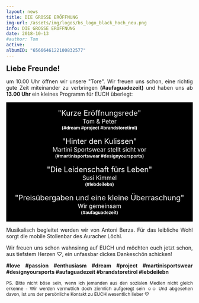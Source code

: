 ```yaml
---
layout: news
title: DIE GROSSE ERÖFFNUNG
img-url: /assets/img/logos/bs_logo_black_hoch_neu.png
info: DIE GROSSE ERÖFFNUNG
date: 2018-10-13
#author: Tom
active: 
albumID: "6566646122100832577"
---
```

<b><span style="font-size:20px">Liebe Freunde!</span></b>

<p style="text-align: justify">um 10.00 Uhr öffnen wir unsere "Tore". Wir freuen uns schon, eine richtig gute
Zeit miteinander zu verbringen <b>(&#35;aufaguadezeit)</b> und haben uns ab <b>13.00 Uhr</b> ein kleines
Programm für EUCH überlegt:</p>

<div style="background-color:black; color:white; padding-left: 8px;padding-right: 8px; text-align: center">
<br>
<span style="font-size: 20px">"Kurze Eröffnungsrede"</span>
<br>
<span style="font-size: 16px">Tom &amp; Peter</span>
<br>
<span style="font-size: 12px"><b>(&#35;dream &#35;project &#35;brandstoretirol)</b></span>
<br>
<br>
<span style="font-size: 20px">"Hinter den Kulissen"</span>
<br>
<span style="font-size: 16px">Martini Sportswear stellt sicht vor</span>
<br>
<span style="font-size: 12px"><b>(&#35;martinisportswear &#35;designyoursports)</b></span>
<br>
<br>
<span style="font-size: 20px">"Die Leidenschaft fürs Leben"</span>
<br>
<span style="font-size: 16px">Susi Kimmel</span> 
<br>
<span style="font-size: 12px"><b>(&#35;lebdeilebn)</b></span>
<br>
<br>
<span style="font-size: 20px">"Preisübergaben und eine kleine Überraschung"</span>
<br>
<span style="font-size: 16px">Wir gemeinsam</span> 
<br>
<span style="font-size: 12px"><b>(&#35;aufaguadezeit)</b></span>
<br>
<br>
</div>

<p style="text-align: justify">Musikalisch begleitet werden wir von Antoni Berza. Für das leibliche Wohl sorgt die mobile Stollenbar des Auracher Löchl.</p>

<p style="text-align: justify">Wir freuen uns schon wahnsinng auf EUCH und möchten euch jetzt schon, aus tiefstem Herzen &#9825;, ein unfassbar dickes Dankeschön schicken!</p>

<p style="text-align: justify"><b>&#35;love &#35;passion &#35;enthusiasm &#35;dream &#35;project &#35;martinisportswear &#35;designyoursports &#35;aufaguadezeit &#35;brandstoretirol &#35;lebdeilebn</b></p>

<p style="font-size: 12px; text-align: justify"> PS. Bitte nicht böse sein, wenn ich jemanden aus den sozialen Medien nicht gleich erkenne - Wir werden vermutlich doch ziemlich aufgeregt sein &#9786;&#9786; Und abgesehen davon, ist uns der persönliche Kontakt
zu EUCH wesentlich lieber &#9825;</p>
